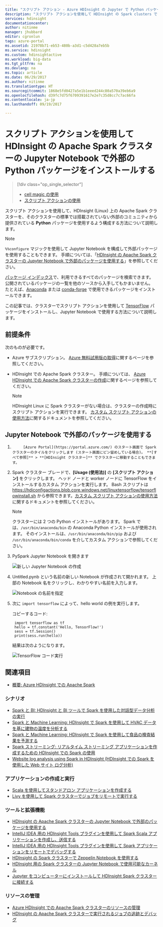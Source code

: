 ```yaml
---
title: "スクリプト アクション - Azure HDInsight の Jupyter で Python パッケージをインストールする | Microsoft Docs"
description: "スクリプト アクションを使用して HDInsight の Spark clusters で Jupyter notebooks を構成し、外部の Python パッケージを使用する方法に関する詳細な手順。"
services: hdinsight
documentationcenter: 
author: nitinme
manager: jhubbard
editor: cgronlun
tags: azure-portal
ms.assetid: 21978b71-eb53-480b-a3d1-c5d428a7eb5b
ms.service: hdinsight
ms.custom: hdinsightactive
ms.workload: big-data
ms.tgt_pltfrm: na
ms.devlang: na
ms.topic: article
ms.date: 06/29/2017
ms.author: nitinme
ms.translationtype: HT
ms.sourcegitcommit: 1868e5fd0427a5e1b1eeed244c80a570a39eb6a9
ms.openlocfilehash: d39fc7d75f6709391617e2e7c35d8cc7c7ac66fa
ms.contentlocale: ja-jp
ms.lasthandoff: 09/19/2017

---
```

# <a name="use-script-action-to-install-external-python-packages-for-jupyter-notebooks-in-apache-spark-clusters-on-hdinsight"></a>スクリプト アクションを使用して HDInsight の Apache Spark クラスターの Jupyter Notebook で外部の Python パッケージをインストールする
> [!div class="op_single_selector"]
> * [cell magic の使用](hdinsight-apache-spark-jupyter-notebook-use-external-packages.md)
> * [スクリプト アクションの使用](hdinsight-apache-spark-python-package-installation.md)
>
>

スクリプト アクションを使用して、HDInsight (Linux) 上の Apache Spark クラスターを、そのクラスターの標準では搭載されていない外部のコミュニティから提供されている **Python** パッケージを使用するよう構成する方法について説明します。

> [!NOTE]
> `%%configure` マジックを使用して Jupyter Notebook を構成して外部パッケージを使用することもできます。 手順については、「[HDInsight の Apache Spark クラスターの Jupyter Notebook で外部のパッケージを使用する](hdinsight-apache-spark-jupyter-notebook-use-external-packages.md)」を参照してください。
> 
> 

[パッケージ インデックス](https://pypi.python.org/pypi)で、利用できるすべてのパッケージを検索できます。 公開されているパッケージの一覧を他のソースから入手してもかまいません。 たとえば、[Anaconda](https://docs.continuum.io/anaconda/pkg-docs) または [conda-forge](https://conda-forge.github.io/feedstocks.html) で使用できるパッケージをインストールできます。

この記事では、クラスターでスクリプト アクションを使用して [TensorFlow](https://www.tensorflow.org/) パッケージをインストールし、Jupyter Notebook で使用する方法について説明します。

## <a name="prerequisites"></a>前提条件
次のものが必要です。

* Azure サブスクリプション。 [Azure 無料試用版の取得](https://azure.microsoft.com/documentation/videos/get-azure-free-trial-for-testing-hadoop-in-hdinsight/)に関するページを参照してください。
* HDInsight での Apache Spark クラスター。 手順については、 [Azure HDInsight での Apache Spark クラスターの作成](hdinsight-apache-spark-jupyter-spark-sql.md)に関するページを参照してください。

   > [!NOTE]
   > HDInsight Linux に Spark クラスターがない場合は、クラスターの作成時にスクリプト アクションを実行できます。 [カスタム スクリプト アクションの使用方法](https://docs.microsoft.com/en-us/azure/hdinsight/hdinsight-hadoop-customize-cluster-linux)に関するドキュメントを参照してください。
   > 
   > 

## <a name="use-external-packages-with-jupyter-notebooks"></a>Jupyter Notebook で外部のパッケージを使用する

1. 
            [Azure Portal](https://portal.azure.com/) のスタート画面で Spark クラスターのタイルをクリックします (スタート画面にピン留めしている場合)。 **[すべて参照]** > **[HDInsight クラスター]** でクラスターに移動することもできます。   

2. Spark クラスター ブレードで、**[Usage (使用法)]** の **[スクリプト アクション]** をクリックします。 ヘッド ノードと worker ノードに TensorFlow をインストールするカスタム アクションを実行します。 Bash スクリプトは https://hdiconfigactions.blob.core.windows.net/linuxtensorflow/tensorflowinstall.sh から参照できます。[カスタム スクリプト アクションの使用方法](https://docs.microsoft.com/en-us/azure/hdinsight/hdinsight-hadoop-customize-cluster-linux)に関するドキュメントを参照してください。

   > [!NOTE]
   > クラスターには 2 つの Python インストールがあります。 Spark では、`/usr/bin/anaconda/bin` の Anaconda Python インストールが使用されます。 そのインストールは、`/usr/bin/anaconda/bin/pip` および `/usr/bin/anaconda/bin/conda` を介してカスタム アクションで参照してください。
   > 
   > 

3. PySpark Jupyter Notebook を開きます

    ![新しい Jupyter Notebook の作成](./media/hdinsight-apache-spark-python-package-installation/hdinsight-spark-create-notebook.png "新しい Jupyter Notebook の作成")

4. Untitled.pynb という名前の新しい Notebook が作成されて開かれます。 上部の Notebook 名をクリックし、わかりやすい名前を入力します。

    ![Notebook の名前を指定](./media/hdinsight-apache-spark-python-package-installation/hdinsight-spark-name-notebook.png "Notebook の名前を指定")

5. 次に `import tensorflow` によって、hello world の例を実行します。 

    コピーするコード:

        import tensorflow as tf
        hello = tf.constant('Hello, TensorFlow!')
        sess = tf.Session()
        print(sess.run(hello))

    結果は次のようになります。
    
    ![TensorFlow コード実行](./media/hdinsight-apache-spark-python-package-installation/execution.png "TensorFlow コードの実行")



## <a name="seealso"></a>関連項目
* [概要: Azure HDInsight での Apache Spark](hdinsight-apache-spark-overview.md)

### <a name="scenarios"></a>シナリオ
* [Spark と BI: HDInsight と BI ツールで Spark を使用した対話型データ分析の実行](hdinsight-apache-spark-use-bi-tools.md)
* [Spark と Machine Learning: HDInsight で Spark を使用して HVAC データを基に建物の温度を分析する](hdinsight-apache-spark-ipython-notebook-machine-learning.md)
* [Spark と Machine Learning: HDInsight で Spark を使用して食品の検査結果を予測する](hdinsight-apache-spark-machine-learning-mllib-ipython.md)
* [Spark ストリーミング: リアルタイム ストリーミング アプリケーションを作成するための HDInsight での Spark の使用](hdinsight-apache-spark-eventhub-streaming.md)
* [Website log analysis using Spark in HDInsight (HDInsight での Spark を使用した Web サイト ログ分析)](hdinsight-apache-spark-custom-library-website-log-analysis.md)

### <a name="create-and-run-applications"></a>アプリケーションの作成と実行
* [Scala を使用してスタンドアロン アプリケーションを作成する](hdinsight-apache-spark-create-standalone-application.md)
* [Livy を使用して Spark クラスターでジョブをリモートで実行する](hdinsight-apache-spark-livy-rest-interface.md)

### <a name="tools-and-extensions"></a>ツールと拡張機能
* [HDInsight の Apache Spark クラスターの Jupyter Notebook で外部のパッケージを使用する](hdinsight-apache-spark-jupyter-notebook-use-external-packages.md)
* [IntelliJ IDEA 用の HDInsight Tools プラグインを使用して Spark Scala アプリケーションを作成し、送信する](hdinsight-apache-spark-intellij-tool-plugin.md)
* [IntelliJ IDEA 用の HDInsight Tools プラグインを使用して Spark アプリケーションをリモートでデバッグする](hdinsight-apache-spark-intellij-tool-plugin-debug-jobs-remotely.md)
* [HDInsight の Spark クラスターで Zeppelin Notebook を使用する](hdinsight-apache-spark-zeppelin-notebook.md)
* [HDInsight 用の Spark クラスターの Jupyter Notebook で使用可能なカーネル](hdinsight-apache-spark-jupyter-notebook-kernels.md)
* [Jupyter をコンピューターにインストールして HDInsight Spark クラスターに接続する](hdinsight-apache-spark-jupyter-notebook-install-locally.md)

### <a name="manage-resources"></a>リソースの管理
* [Azure HDInsight での Apache Spark クラスターのリソースの管理](hdinsight-apache-spark-resource-manager.md)
* [HDInsight の Apache Spark クラスターで実行されるジョブの追跡とデバッグ](hdinsight-apache-spark-job-debugging.md)

